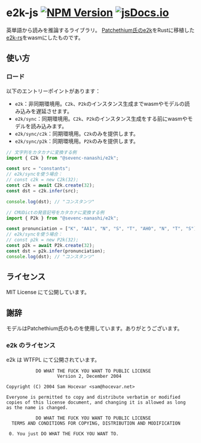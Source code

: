 # e2k-js [![NPM Version](https://img.shields.io/npm/v/%40sevenc-nanashi%2Fe2k)](https://npmjs.org/package/@sevenc-nanashi/e2k) [![jsDocs.io](https://img.shields.io/badge/jsDocs.io-reference-blue)](https://www.jsdocs.io/package/@sevenc-nanashi/e2k)

英単語から読みを推論するライブラリ。
[Patchethium氏のe2k](https://github.com/Patchethium/e2k)をRustに移植した[e2k-rs](https://github.com/sevenc-nanashi/e2k-rs)をwasmにしたものです。

## 使い方

### ロード

以下のエントリーポイントがあります：

- `e2k`：非同期環境用。`C2k`、`P2k`のインスタンス生成までwasmやモデルの読み込みを遅延させます。
- `e2k/sync`：同期環境用。`C2k`、`P2k`のインスタンス生成をする前にwasmやモデルを読み込みます。
- `e2k/sync/c2k`：同期環境用。`C2k`のみを提供します。
- `e2k/sync/p2k`：同期環境用。`P2k`のみを提供します。

```ts
// 文字列をカタカナに変換する例
import { C2k } from "@sevenc-nanashi/e2k";

const src = "constants";
// e2k/syncを使う場合：
// const c2k = new C2k(32);
const c2k = await C2k.create(32);
const dst = c2k.infer(src);

console.log(dst); // "コンスタンツ"
```

```ts
// CMUDictの発音記号をカタカナに変換する例
import { P2k } from "@sevenc-nanashi/e2k";

const pronunciation = ["K", "AA1", "N", "S", "T", "AH0", "N", "T", "S"];
// e2k/syncを使う場合：
// const p2k = new P2k(32);
const p2k = await P2k.create(32);
const dst = p2k.infer(pronunciation);
console.log(dst); // "コンスタンツ"
```

## ライセンス

MIT License にて公開しています。

## 謝辞

モデルはPatchethium氏のものを使用しています。ありがとうございます。

### e2k のライセンス

e2k は WTFPL にて公開されています。

```
           DO WHAT THE FUCK YOU WANT TO PUBLIC LICENSE
                   Version 2, December 2004

Copyright (C) 2004 Sam Hocevar <sam@hocevar.net>

Everyone is permitted to copy and distribute verbatim or modified
copies of this license document, and changing it is allowed as long
as the name is changed.

           DO WHAT THE FUCK YOU WANT TO PUBLIC LICENSE
  TERMS AND CONDITIONS FOR COPYING, DISTRIBUTION AND MODIFICATION

 0. You just DO WHAT THE FUCK YOU WANT TO.
```
